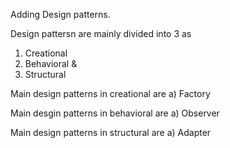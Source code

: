 Adding Design patterns. 

Design pattersn are mainly divided into 3 as
1. Creational
2. Behavioral & 
3. Structural

Main design patterns in creational are
a) Factory

Main desgin patterns in behavioral are
a) Observer

Main design patterns in structural are
a) Adapter
